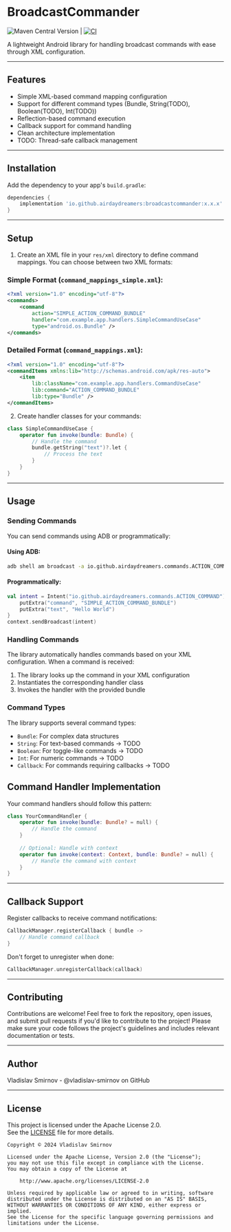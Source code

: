 # BroadcastCommander
![Maven Central Version](https://img.shields.io/maven-central/v/io.github.airdaydreamers.broadcastcommander/broadcastcommander) | [![CI](https://github.com/vladislav-smirnov/BroadcastCommander/actions/workflows/gradle.yml/badge.svg)](https://github.com/vladislav-smirnov/BroadcastCommander/actions/workflows/gradle.yml)

A lightweight Android library for handling broadcast commands with ease through XML configuration.

---

## Features

- Simple XML-based command mapping configuration
- Support for different command types (Bundle, String(TODO), Boolean(TODO), Int(TODO))
- Reflection-based command execution
- Callback support for command handling
- Clean architecture implementation
- TODO: Thread-safe callback management

---

## Installation

Add the dependency to your app's `build.gradle`:

```gradle
dependencies {
    implementation 'io.github.airdaydreamers:broadcastcommander:x.x.x'
}
```

---

## Setup

1. Create an XML file in your `res/xml` directory to define command mappings. You can choose between two XML formats:

### Simple Format (`command_mappings_simple.xml`):
```xml
<?xml version="1.0" encoding="utf-8"?>
<commands>
    <command
        action="SIMPLE_ACTION_COMMAND_BUNDLE"
        handler="com.example.app.handlers.SimpleCommandUseCase"
        type="android.os.Bundle" />
</commands>
```

### Detailed Format (`command_mappings.xml`):
```xml
<?xml version="1.0" encoding="utf-8"?>
<commandItems xmlns:lib="http://schemas.android.com/apk/res-auto">
    <item
        lib:className="com.example.app.handlers.CommandUseCase"
        lib:command="ACTION_COMMAND_BUNDLE"
        lib:type="Bundle" />
</commandItems>
```

2. Create handler classes for your commands:

```kotlin
class SimpleCommandUseCase {
    operator fun invoke(bundle: Bundle) {
        // Handle the command
        bundle.getString("text")?.let {
            // Process the text
        }
    }
}
```

---

## Usage

### Sending Commands

You can send commands using ADB or programmatically:

#### Using ADB:
```bash
adb shell am broadcast -a io.github.airdaydreamers.commands.ACTION_COMMAND --es command "SIMPLE_ACTION_COMMAND_BUNDLE" --es text "Hello World" your.package.name
```

#### Programmatically:
```kotlin
val intent = Intent("io.github.airdaydreamers.commands.ACTION_COMMAND").apply {
    putExtra("command", "SIMPLE_ACTION_COMMAND_BUNDLE")
    putExtra("text", "Hello World")
}
context.sendBroadcast(intent)
```

### Handling Commands

The library automatically handles commands based on your XML configuration. When a command is received:

1. The library looks up the command in your XML configuration
2. Instantiates the corresponding handler class
3. Invokes the handler with the provided bundle

### Command Types

The library supports several command types:
- `Bundle`: For complex data structures
- `String`: For text-based commands -> TODO
- `Boolean`: For toggle-like commands -> TODO
- `Int`: For numeric commands -> TODO
- `Callback`: For commands requiring callbacks -> TODO

## Command Handler Implementation

Your command handlers should follow this pattern:

```kotlin
class YourCommandHandler {
    operator fun invoke(bundle: Bundle? = null) {
        // Handle the command
    }
    
    // Optional: Handle with context
    operator fun invoke(context: Context, bundle: Bundle? = null) {
        // Handle the command with context
    }
}
```

---

## Callback Support

Register callbacks to receive command notifications:

```kotlin
CallbackManager.registerCallback { bundle ->
    // Handle command callback
}
```

Don't forget to unregister when done:

```kotlin
CallbackManager.unregisterCallback(callback)
```

---

## Contributing

Contributions are welcome! Feel free to fork the repository, open issues, and submit pull requests if you'd like to contribute to the project!
Please make sure your code follows the project's guidelines and includes relevant documentation or tests.

---

Author
------
Vladislav Smirnov - @vladislav-smirnov on GitHub

---

## License

This project is licensed under the Apache License 2.0.  
See the [LICENSE](LICENSE) file for more details.

```
Copyright © 2024 Vladislav Smirnov

Licensed under the Apache License, Version 2.0 (the "License");
you may not use this file except in compliance with the License.
You may obtain a copy of the License at

    http://www.apache.org/licenses/LICENSE-2.0

Unless required by applicable law or agreed to in writing, software
distributed under the License is distributed on an "AS IS" BASIS,
WITHOUT WARRANTIES OR CONDITIONS OF ANY KIND, either express or implied.
See the License for the specific language governing permissions and
limitations under the License.
```
